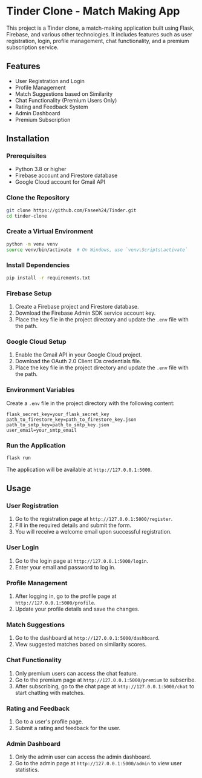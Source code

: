 # Tinder Clone - Match Making App

This project is a Tinder clone, a match-making application built using Flask, Firebase, and various other technologies. It includes features such as user registration, login, profile management, chat functionality, and a premium subscription service.

## Features

- User Registration and Login
- Profile Management
- Match Suggestions based on Similarity
- Chat Functionality (Premium Users Only)
- Rating and Feedback System
- Admin Dashboard
- Premium Subscription

## Installation

### Prerequisites

- Python 3.8 or higher
- Firebase account and Firestore database
- Google Cloud account for Gmail API

### Clone the Repository

```sh
git clone https://github.com/Faseeh24/Tinder.git
cd tinder-clone
```

### Create a Virtual Environment

```sh
python -m venv venv
source venv/bin/activate  # On Windows, use `venv\Scripts\activate`
```

### Install Dependencies

```sh
pip install -r requirements.txt
```

### Firebase Setup

1. Create a Firebase project and Firestore database.
2. Download the Firebase Admin SDK service account key.
3. Place the key file in the project directory and update the `.env` file with the path.

### Google Cloud Setup

1. Enable the Gmail API in your Google Cloud project.
2. Download the OAuth 2.0 Client IDs credentials file.
3. Place the key file in the project directory and update the `.env` file with the path.

### Environment Variables

Create a `.env` file in the project directory with the following content:

```
flask_secret_key=your_flask_secret_key
path_to_firestore_key=path_to_firestore_key.json
path_to_smtp_key=path_to_smtp_key.json
user_email=your_smtp_email
```

### Run the Application

```sh
flask run
```

The application will be available at `http://127.0.0.1:5000`.

## Usage

### User Registration

1. Go to the registration page at `http://127.0.0.1:5000/register`.
2. Fill in the required details and submit the form.
3. You will receive a welcome email upon successful registration.

### User Login

1. Go to the login page at `http://127.0.0.1:5000/login`.
2. Enter your email and password to log in.

### Profile Management

1. After logging in, go to the profile page at `http://127.0.0.1:5000/profile`.
2. Update your profile details and save the changes.

### Match Suggestions

1. Go to the dashboard at `http://127.0.0.1:5000/dashboard`.
2. View suggested matches based on similarity scores.

### Chat Functionality

1. Only premium users can access the chat feature.
2. Go to the premium page at `http://127.0.0.1:5000/premium` to subscribe.
3. After subscribing, go to the chat page at `http://127.0.0.1:5000/chat` to start chatting with matches.

### Rating and Feedback

1. Go to a user's profile page.
2. Submit a rating and feedback for the user.

### Admin Dashboard

1. Only the admin user can access the admin dashboard.
2. Go to the admin page at `http://127.0.0.1:5000/admin` to view user statistics.
